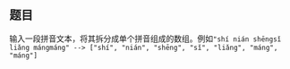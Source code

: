 ## 题目
输入一段拼音文本，将其拆分成单个拼音组成的数组。例如`"shí nián shēngsǐ liǎng mángmáng" --> ["shí", "nián", "shēng", "sǐ", "liǎng", "máng", "máng"]`
